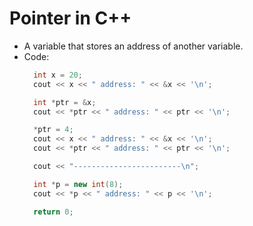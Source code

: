 # Pointer in C++

- A variable that stores an address of another variable.
- Code:
  ```c++
    int x = 20;
    cout << x << " address: " << &x << '\n';

    int *ptr = &x;
    cout << *ptr << " address: " << ptr << '\n';

    *ptr = 4;
    cout << x << " address: " << &x << '\n';
    cout << *ptr << " address: " << ptr << '\n';

    cout << "------------------------\n";

    int *p = new int(8);
    cout << *p << " address: " << p << '\n'; 
  
    return 0;
  ```
